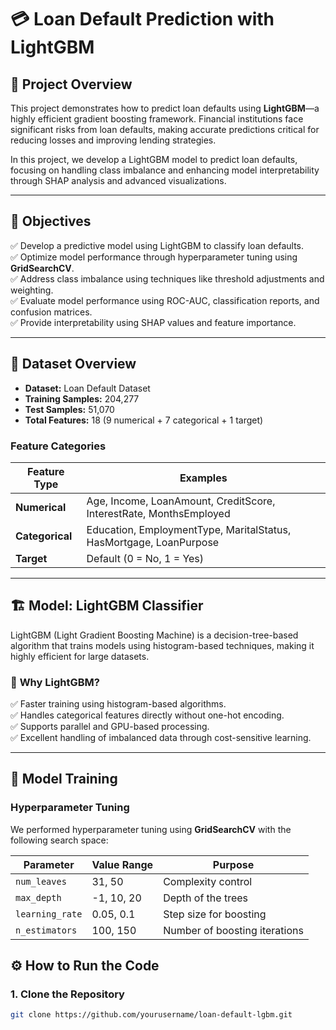 # 💳 Loan Default Prediction with LightGBM  

## 📌 **Project Overview**  
This project demonstrates how to predict loan defaults using **LightGBM**—a highly efficient gradient boosting framework. Financial institutions face significant risks from loan defaults, making accurate predictions critical for reducing losses and improving lending strategies.  

In this project, we develop a LightGBM model to predict loan defaults, focusing on handling class imbalance and enhancing model interpretability through SHAP analysis and advanced visualizations.  

---  

## 🎯 **Objectives**  
✅ Develop a predictive model using LightGBM to classify loan defaults.  
✅ Optimize model performance through hyperparameter tuning using **GridSearchCV**.  
✅ Address class imbalance using techniques like threshold adjustments and weighting.  
✅ Evaluate model performance using ROC-AUC, classification reports, and confusion matrices.  
✅ Provide interpretability using SHAP values and feature importance.  

---

## 📂 **Dataset Overview**  
- **Dataset:** Loan Default Dataset  
- **Training Samples:** 204,277  
- **Test Samples:** 51,070  
- **Total Features:** 18 (9 numerical + 7 categorical + 1 target)  

### **Feature Categories**  
| Feature Type | Examples |
|-------------|----------|
| **Numerical** | Age, Income, LoanAmount, CreditScore, InterestRate, MonthsEmployed |
| **Categorical** | Education, EmploymentType, MaritalStatus, HasMortgage, LoanPurpose |
| **Target** | Default (0 = No, 1 = Yes) |  

---

## 🏗️ **Model: LightGBM Classifier**  
LightGBM (Light Gradient Boosting Machine) is a decision-tree-based algorithm that trains models using histogram-based techniques, making it highly efficient for large datasets.  

### 🚀 **Why LightGBM?**  
✅ Faster training using histogram-based algorithms.  
✅ Handles categorical features directly without one-hot encoding.  
✅ Supports parallel and GPU-based processing.  
✅ Excellent handling of imbalanced data through cost-sensitive learning.  

---

## 🔧 **Model Training**  
### **Hyperparameter Tuning**  
We performed hyperparameter tuning using **GridSearchCV** with the following search space:  

| Parameter | Value Range | Purpose |
|-----------|-------------|---------|
| `num_leaves` | 31, 50 | Complexity control |
| `max_depth` | -1, 10, 20 | Depth of the trees |
| `learning_rate` | 0.05, 0.1 | Step size for boosting |
| `n_estimators` | 100, 150 | Number of boosting iterations |


## ⚙️ **How to Run the Code**  
### 1. **Clone the Repository**  
```bash
git clone https://github.com/yourusername/loan-default-lgbm.git




